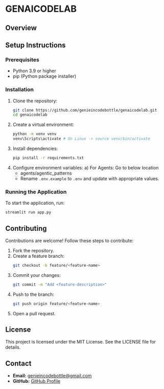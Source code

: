 # GENAICODELAB

## Overview

## Setup Instructions

### Prerequisites
- Python 3.9 or higher
- pip (Python package installer)

### Installation
1. Clone the repository:
   ```bash
   git clone https://github.com/genieincodebottle/genaicodelab.git
   cd genaicodelab
   ```
2. Create a virtual environment:
   ```bash
   python -m venv venv
   venv\Scripts\activate # On Linux -> source venv/bin/activate
   ```
3. Install dependencies:
   ```bash
   pip install -r requirements.txt
   ```
4. Configure environment variables:
   a) For Agents: Go to below location
      - agents/agentic_patterns
      - Rename `.env.example` to `.env` and update with appropriate values.

### Running the Application
To start the application, run:
```bash
streamlit run app.py
```
## Contributing
Contributions are welcome! Follow these steps to contribute:
1. Fork the repository.
2. Create a feature branch:
   ```bash
   git checkout -b feature/<feature-name>
   ```
3. Commit your changes:
   ```bash
   git commit -m "Add <feature-description>"
   ```
4. Push to the branch:
   ```bash
   git push origin feature/<feature-name>
   ```
5. Open a pull request.

## License
This project is licensed under the MIT License. See the LICENSE file for details.

## Contact
- **Email:** genieincodebottle@gmail.com
- **GitHub:** [GitHub Profile](https://github.com/genieincodebottle)

